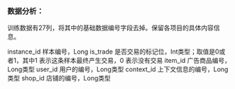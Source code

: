 ### 数据分析：
训练数据有27列，将其中的基础数据编号字段去掉。保留各项目的具体内容信息。

instance_id
样本编号，Long
is_trade
是否交易的标记位，Int类型；取值是0或者1，其中1 表示这条样本最终产生交易，0 表示没有交易
item_id
广告商品编号，Long类型
user_id
用户的编号，Long类型
context_id
上下文信息的编号，Long类型
shop_id
店铺的编号，Long类型


